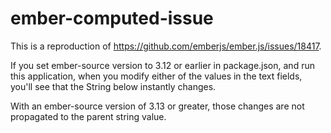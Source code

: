 # ember-computed-issue

This is a reproduction of https://github.com/emberjs/ember.js/issues/18417. 

If you set ember-source version to 3.12 or earlier in package.json, and run this application, when you modify either of the values in the text fields, you'll see that the String below instantly changes.

With an ember-source version of 3.13 or greater, those changes are not propagated to the parent string value. 
